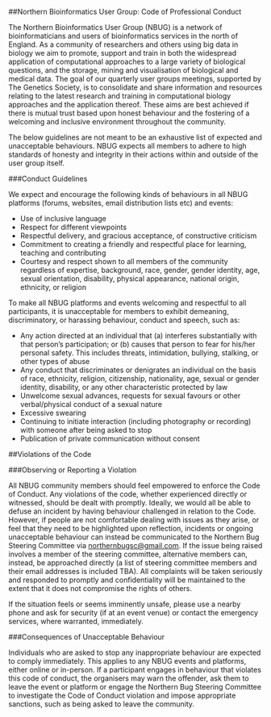 ##Northern Bioinformatics User Group: Code of Professional Conduct 
 
The Northern Bioinformatics User Group (NBUG) is a network of bioinformaticians and users of bioinformatics services in the north of England. As a community of researchers and others using big data in biology we aim to promote, support and train in both the widespread application of computational approaches to a large variety of biological questions, and the storage, mining and visualisation of biological and medical data. The goal of our quarterly user groups meetings, supported by The Genetics Society, is to consolidate and share information and resources relating to the latest research and training in computational biology approaches and the application thereof. These aims are best achieved if there is mutual trust based upon honest behaviour and the fostering of a welcoming and inclusive environment throughout the community. 
 
The below guidelines are not meant to be an exhaustive list of expected and unacceptable behaviours. NBUG expects all members to adhere to high standards of honesty and integrity in their actions within and outside of the user group itself. 
 
###Conduct Guidelines 
 
We expect and encourage the following kinds of behaviours in all NBUG platforms (forums, websites, email distribution lists etc) and events: 
- Use of inclusive language 
- Respect for different viewpoints 
- Respectful delivery, and gracious acceptance, of constructive criticism 
- Commitment to creating a friendly and respectful place for learning, teaching and contributing
- Courtesy and respect shown to all members of the community regardless of expertise, background, race, gender, gender identity, age, sexual orientation, disability, physical appearance, national origin, ethnicity, or religion
 
To make all NBUG platforms and events welcoming and respectful to all participants, it is unacceptable for members to exhibit demeaning, discriminatory, or harassing behaviour, conduct and speech, such as: 
- Any action directed at an individual that (a) interferes substantially with that person’s participation; or (b) causes that person to fear for his/her personal safety. This includes threats, intimidation, bullying, stalking, or other types of abuse
- Any conduct that discriminates or denigrates an individual on the basis of race, ethnicity, religion, citizenship, nationality, age, sexual or gender identity, disability, or any other characteristic protected by law 
- Unwelcome sexual advances, requests for sexual favours or other verbal/physical conduct of a sexual nature
- Excessive swearing
- Continuing to initiate interaction (including photography or recording) with someone after being asked to stop
- Publication of private communication without consent
 
##Violations of the Code
 
###Observing or Reporting a Violation
 
All NBUG community members should feel empowered to enforce the Code of Conduct. Any violations of the code, whether experienced directly or witnessed, should be dealt with promptly. Ideally, we would all be able to defuse an incident by having behaviour challenged in relation to the Code. However, if people are not comfortable dealing with issues as they arise, or feel that they need to be highlighted upon reflection, incidents or ongoing unacceptable behaviour can instead be communicated to the Northern Bug Steering Committee via northernbugsc@gmail.com. If the issue being raised involves a member of the steering committee, alternative members can, instead, be approached directly (a list of steering committee members and their email addresses is included TBA). All complaints will be taken seriously and responded to promptly and confidentiality will be maintained to the extent that it does not compromise the rights of others.
 
If the situation feels or seems imminently unsafe, please use a nearby phone and ask for security (if at an event venue) or contact the emergency services, where warranted, immediately. 
 
###Consequences of Unacceptable Behaviour
 
Individuals who are asked to stop any inappropriate behaviour are expected to comply immediately. This applies to any NBUG events and platforms, either online or in-person. If a participant engages in behaviour that violates this code of conduct, the organisers may warn the offender, ask them to leave the event or platform or engage the Northern Bug Steering Committee to investigate the Code of Conduct violation and impose appropriate sanctions, such as being asked to leave the community.
